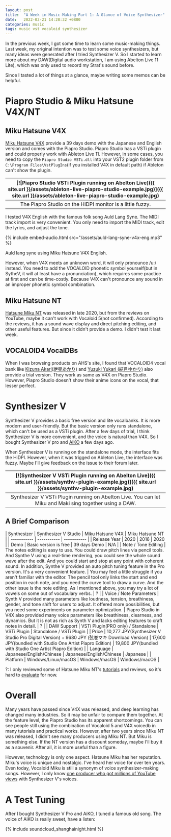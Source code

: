 ```yaml
---
layout: post
title:  "A Week in Music-Making Part 1: A Glance of Voice Synthesizer"
date:   2022-02-21 14:28:32 +0800
categories: music
tags: music vst vocaloid synthesizer
---
```


In the previous week, I got some time to learn some music-making things. Last week, my original intention was to test some voice synthesizers, but many ideas were generated after I tried Synthesizer V. So I started to learn more about my DAW(Digital audio workstation, I am using Abelton Live 11 Lite), which was only used to record my Strat's sound before.

Since I tasted a lot of things at a glance, maybe writing some memos can be helpful.

# Piapro Studio & Miku Hatsune V4X/NT

## Miku Hatsune V4X

[Miku Hatsune V4X](https://sonicwire.com/product/virtualsinger/special/mikuv4xb) provide a 39 days demo with the Japanese and English version and comes with the Piapro Studio. Piapro Studio has a VSTi plugin and could properly work with Ableton Live 11. However, in some cases, you need to copy the `Piapro Studio VSTi.dll` into your VST2 plugin folder from `C:\Program Files\VstPlugIns`(if you installed V4X in default path) if Ableton can't show the plugin.

| [![Piapro Studio VSTi Plugin running on Abelton Live]({{ site.url }}/assets/ableton-live-piapro-studio-example.jpg)]({{ site.url }}/assets/ableton-live-piapro-studio-example.jpg) |
|:--:| 
| The Piapro Studio on the HiDPI monitor is a little fuzzy.  |


I tested V4X English with the famous folk song Auld Lang Syne. The MIDI track import is very convenient. You only need to import the MIDI track, edit the lyrics, and adjust the tone.


{% include embed-audio.html src="/assets/auld-lang-syne-v4x-eng.mp3" %}

Auld lang syne using Miku Hatsune V4X English.

However, when V4X meets an unknown word, it will only pronounce /u:/ instead. You need to add the VOCALOID
phonetic symbol yourself(but in SytheV, it will at least have a pronunciation), which requires some practice at first and can be time-costly. Because V4X can't pronounce any sound in an improper phonetic symbol combination.


## Miku Hatsune NT

[Hatsune Miku NT](https://sonicwire.com/product/virtualsinger/special/mikunt) was released in late 2020, but from the reviews on YouTube, maybe it can't work with Vocaloid 5(not confirmed). According to the reviews, it has a sound wave display and direct pitching editing, and other useful features. But since it didn't provide a demo. I didn't test it last week.

## VOCALOID4 VocalDBs

When I was browsing products on AHS's site, I found that VOCALOID4 vocal bank like [Kizuna Akari(紲星あかり)](https://www.ah-soft.com/vocaloid/akari/index.html) and [Yuzuki Yukari (結月ゆかり)](https://www.ah-soft.com/yukari/) also provide a trial version. They work as same as V4X on Piapro Studio. However, Piapro Studio doesn't show their anime icons on the vocal, that lesser perfect.

# Synthesizer V

Synthesizer V provides a basic free version and lite vocalbanks. It is more modern and user-friendly. But the basic version only runs standalone, which can't be used as a VSTi plugin. After a few days of trial, I think Synthesizer V is more convenient, and the voice is natural than V4X. So I bought Synthesizer V pro and [AiKO](https://www.anicute.com/product/715aefbb-516e-4e9c-8fcd-2b8752b733ae) a few days ago.

When Synthesizer V is running on the standalone mode, the interface fits the HiDPI. However, when it was trigged on Ableton Live, the interface was fuzzy. Maybe I'll give feedback on the issue to their forum later.

| [![Synthesizer V VSTi Plugin running on Abelton Live]({{ site.url }}/assets/synthv-plugin-example.jpg)]({{ site.url }}/assets/synthv-plugin-example.jpg) | 
|:--:| 
| Synthesizer V VSTi Plugin running on Abelton Live. You can let Miku and Maki sing together using a DAW. |

## A Brief Comparison

| Synthesizer      | Synthesizer V Studio | Miku Hatsune V4X | Miku Hatsune NT |
| ----------- | ----------- | ----------- |
| Release Year | 2020 | 2016 | 2020 |
| Demo | Basic version is free | 39 days Demo | N/A |
| Note / Tone Editing | The notes editing is easy to use. You could draw pitch lines via pencil tools. And Synthe V using a real-time rendering, you could see the whole sound wave after the edit. And you could start and stop at any point with coherent sound. In addition, Synthe V provided an auto pitch tuning feature in the Pro version. It's a very convenient feature. | You may feel a little struggle if you aren't familiar with the editor. The pencil tool only links the start and end position in each note, and you need the curve tool to draw a curve. And the other issue is the note editing. As I mentioned above, you may try a lot of vowels on some out of vocabulary verbs. | ? |
| Voice / Note Parameters | Synth V provided many parameters like loudness, tension, breathiness, gender, and tone shift for users to adjust. It offered more possibilities, but you need some experiments on parameter optimization. | Piapro Studio in V4X also provided many voice parameters like breathiness, clearness, and dynamics. But it is not as rich as Synth V and lacks editing features to craft notes in detail. | ? |
| DAW Support | VSTi Plugin(PRO only) / Standalone | VSTi Plugin | Standalone / VSTi Plugin |
| Price | 10,277 JPY(Synthesizer V Studio Pro Digital Version) + 9680 JPY (弦巻マキ Download Version) | 17,600 JPY(bundled with Studio One Artist Piapro Edition) | 19,800 JPY(bundled with Studio One Artist Piapro Edition) |
| Language | Japanese/English/Chinese | Japanese/English/Chinese | Japanese |
| Platform | Windows/Linux/macOS | Windows/macOS | Windows/macOS |

?: I only reviewed some of Hatsune Miku NT's [tutorials](https://www.youtube.com/watch?v=LXMOhY5Gtt0) and reviews, so it's hard to [evaluate](https://www.youtube.com/watch?v=UbnOtV4qAl4) for now.


# Overall

Many years have passed since V4X was released, and deep learning has changed many industries. So it may be unfair to compare them together. At the feature level, the Piapro Studio has its apparent shortcomings. You can see people still using the combination of Vocaloid 5 and V4X voicedb in many tutorials and practical works. However, after two years since Miku NT was released, I didn't see many producers using Miku NT. But Miku is something else. If the NT version has a discount someday, maybe I'll buy it as a souvenir. After all, it is more useful than a figure.

However, technology is only one aspect. Hatsune Miku has her reputation. Miku's voice is unique and nostalgic. I've heard her voice for over ten years. Even today, Vocaloid Miku is still a synonym of voice synthesizer-making songs. However, I only know [one producer who got millions of YouTube views](https://www.youtube.com/watch?v=mFih47l1pVI) with Synthesizer V's voices.


# A Test Tuning

After I bought Synthesizer V Pro and AiKO, I tuned a famous old song. The voice of AiKO is really sweet, have a listen:

{% include soundcloud_shanghainight.html %}
